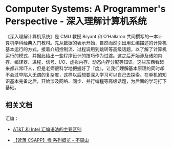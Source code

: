 # Computer Systems: A Programmer's Perspective - 深入理解计算机系统

《深入理解计算机系统》是 CMU 教授 Bryant 和 O’Hallaron 共同撰写的一本计算机学科经典入门教材。先从数据的表示开始，自然而然引出用汇编描述的计算机基本运行的方式，接着介绍控制流、过程调用到跳转等高级话题，以了解了计算机运行的模式，并据此给出一些程序设计的技巧作为过渡。这之后开始涉及诸如内存、编译器、进程、信号、I/O、虚拟内存、动态内存分配等知识。这些东西看起来都非常吓人，但是老师很科学地把握好了『度』，让我们理解基本原理的同时却不会过早陷入无谓的复杂度，这样以后想要深入学习可以自己去探索。在单机的知识基本完备之后，开始涉及网络、同步、并行编程等高级话题，为后面的学习打下基础。


## 相关文档

汇编：

- [AT&T 和 Intel 汇编语法的主要区别](http://timothyqiu.com/archives/difference-between-att-and-intel-asm-syntax/)

- [【读薄 CSAPP】零 系列概览 - 不周山](https://wdxtub.com/csapp/thin-csapp-0/2016/04/16/)
